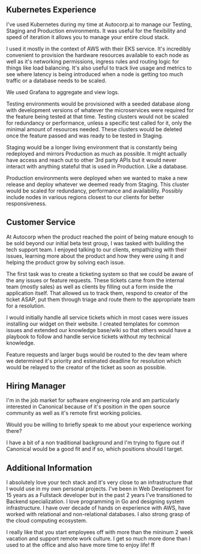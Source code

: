 ## Kubernetes Experience

I've used Kubernetes during my time at Autocorp.ai to manage our Testing, Staging and Production environments. It was useful for the flexibility and speed of iteration it allows you to manage your entire cloud stack. 

I used it mostly in the context of AWS with their EKS service. It's incredibly convenient to provision the hardware resources available to each node as well as it's networking permissions, ingress rules and routing logic for things like load balancing. It's also useful to track live usage and metrics to see where latency is being introduced when a node is getting too much traffic or a database needs to be scaled.

We used Grafana to aggregate and view logs. 

Testing environments would be provisioned with a seeded database along with development versions of whatever the microservices were required for the feature being tested at that time. Testing clusters would not be scaled for redundancy or performance, unless a specific test called for it, only the minimal amount of resources needed. These clusters would be deleted once the feature passed and was ready to be tested in Staging.

Staging would be a longer living environment that is constantly being redeployed and mirrors Production as much as possible. It might actually have access and reach out to other 3rd party APIs but it would never interact with anything stateful that is used in Production. Like a database.

Production environments were deployed when we wanted to make a new release and deploy whatever we deemed ready from Staging. This cluster would be scaled for redundancy, performance and availability. Possibly include nodes in various regions closest to our clients for better responsiveness.

## Customer Service

At Autocorp when the product reached the point of being mature enough to be sold beyond our initial beta test group, I was tasked with building the tech support team. I enjoyed talking to our clients, empathizing with their issues, learning more about the product and how they were using it and helping the product grow by solving each issue.

The first task was to create a ticketing system so that we could be aware of the any issues or feature requests. These tickets came from the internal team (mostly sales) as well as clients by filling out a form inside the application itself. That allowed us to track them, respond to creator of the ticket ASAP, put them through triage and route them to the appropriate team for a resolution.

I would initially handle all service tickets which in most cases were issues installing our widget on their website. I created templates for common issues and extended our knowledge base/wiki so that others would have a playbook to follow and handle service tickets without my technical knowledge.

Feature requests and larger bugs would be routed to the dev team where we determined it's priority and estimated deadline for resolution which would be relayed to the creator of the ticket as soon as possible.


## Hiring Manager

I'm in the job market for software engineering role and am particularly interested in Canonical because of it's position in the open source community as well as it's remote first working policies.  
  
Would you be willing to briefly speak to me about your experience working there?  
  
I have a bit of a non traditional background and I'm trying to figure out if Canonical would be a good fit and if so, which positions should I target.



## Additional Information

I absolutely love your tech stack and it's very close to an infrastructure that I would use in my own personal projects. I've been in Web Development for 15 years as a Fullstack developer but in the past 2 years I've transitioned to Backend specialization. I love programming in Go and designing system infrastructure. I have over decade of hands on experience with AWS, have worked with relational and non-relational databases. I also strong grasp of the cloud computing ecosystem.

I really like that you start employees off with more than the mininum 2 week vacation and support remote work culture. I get so much more done than I used to at the office and also have more time to enjoy life! ff